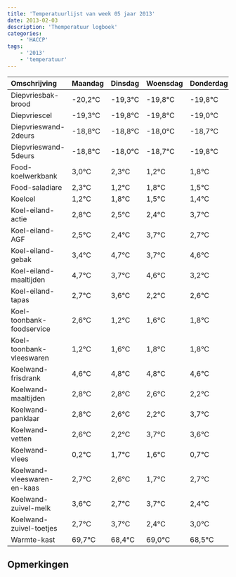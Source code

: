 ```yaml
---
title: 'Temperatuurlijst van week 05 jaar 2013'
date: 2013-02-03
description: 'Themperatuur logboek'
categories:
    - 'HACCP'
tags:
    - '2013'
    - 'temperatuur'
---
```

|Omschrijving|Maandag|Dinsdag|Woensdag|Donderdag|Vrijdag|Zaterdag|Zondag|
|:---|:---|:---|:---|:---|:---|:---|:---|
|Diepvriesbak-brood|-20,2°C|-19,3°C|-19,8°C|-19,8°C|-19,0°C|-19,7°C|-20,8°C|
|Diepvriescel|-19,3°C|-19,8°C|-19,8°C|-19,0°C|-19,7°C|-20,8°C|-20,2°C|
|Diepvrieswand-2deurs|-18,8°C|-18,8°C|-18,0°C|-18,7°C|-19,8°C|-19,2°C|-19,5°C|
|Diepvrieswand-5deurs|-18,8°C|-18,0°C|-18,7°C|-19,8°C|-19,2°C|-19,5°C|-19,6°C|
|Food-koelwerkbank|3,0°C|2,3°C|1,2°C|1,8°C|1,5°C|1,4°C|2,7°C|
|Food-saladiare|2,3°C|1,2°C|1,8°C|1,5°C|1,4°C|2,7°C|1,7°C|
|Koelcel|1,2°C|1,8°C|1,5°C|1,4°C|2,7°C|1,7°C|2,6°C|
|Koel-eiland-actie|2,8°C|2,5°C|2,4°C|3,7°C|2,7°C|3,6°C|2,2°C|
|Koel-eiland-AGF|2,5°C|2,4°C|3,7°C|2,7°C|3,6°C|2,2°C|2,6°C|
|Koel-eiland-gebak|3,4°C|4,7°C|3,7°C|4,6°C|3,2°C|3,6°C|3,8°C|
|Koel-eiland-maaltijden|4,7°C|3,7°C|4,6°C|3,2°C|3,6°C|3,8°C|3,8°C|
|Koel-eiland-tapas|2,7°C|3,6°C|2,2°C|2,6°C|2,8°C|2,8°C|2,6°C|
|Koel-toonbank-foodservice|2,6°C|1,2°C|1,6°C|1,8°C|1,8°C|1,6°C|1,2°C|
|Koel-toonbank-vleeswaren|1,2°C|1,6°C|1,8°C|1,8°C|1,6°C|1,2°C|2,7°C|
|Koelwand-frisdrank|4,6°C|4,8°C|4,8°C|4,6°C|4,2°C|5,7°C|5,6°C|
|Koelwand-maaltijden|2,8°C|2,8°C|2,6°C|2,2°C|3,7°C|3,6°C|2,7°C|
|Koelwand-panklaar|2,8°C|2,6°C|2,2°C|3,7°C|3,6°C|2,7°C|3,7°C|
|Koelwand-vetten|2,6°C|2,2°C|3,7°C|3,6°C|2,7°C|3,7°C|2,4°C|
|Koelwand-vlees|0,2°C|1,7°C|1,6°C|0,7°C|1,7°C|0,4°C|1,0°C|
|Koelwand-vleeswaren-en-kaas|2,7°C|2,6°C|1,7°C|2,7°C|1,4°C|2,0°C|1,5°C|
|Koelwand-zuivel-melk|3,6°C|2,7°C|3,7°C|2,4°C|3,0°C|2,5°C|2,8°C|
|Koelwand-zuivel-toetjes|2,7°C|3,7°C|2,4°C|3,0°C|2,5°C|2,8°C|2,9°C|
|Warmte-kast|69,7°C|68,4°C|69,0°C|68,5°C|68,8°C|68,9°C|68,2°C|

## Opmerkingen


